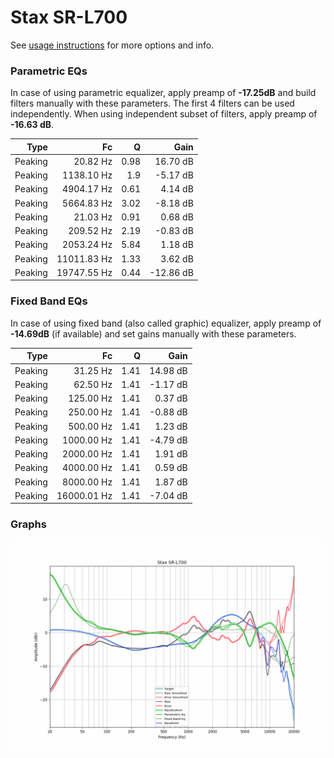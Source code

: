 # Stax SR-L700
See [usage instructions](https://github.com/jaakkopasanen/AutoEq#usage) for more options and info.

### Parametric EQs
In case of using parametric equalizer, apply preamp of **-17.25dB** and build filters manually
with these parameters. The first 4 filters can be used independently.
When using independent subset of filters, apply preamp of **-16.63 dB**.

| Type    | Fc          |    Q | Gain      |
|--------:|------------:|-----:|----------:|
| Peaking | 20.82 Hz    | 0.98 | 16.70 dB  |
| Peaking | 1138.10 Hz  | 1.9  | -5.17 dB  |
| Peaking | 4904.17 Hz  | 0.61 | 4.14 dB   |
| Peaking | 5664.83 Hz  | 3.02 | -8.18 dB  |
| Peaking | 21.03 Hz    | 0.91 | 0.68 dB   |
| Peaking | 209.52 Hz   | 2.19 | -0.83 dB  |
| Peaking | 2053.24 Hz  | 5.84 | 1.18 dB   |
| Peaking | 11011.83 Hz | 1.33 | 3.62 dB   |
| Peaking | 19747.55 Hz | 0.44 | -12.86 dB |

### Fixed Band EQs
In case of using fixed band (also called graphic) equalizer, apply preamp of **-14.69dB**
(if available) and set gains manually with these parameters.

| Type    | Fc          |    Q | Gain     |
|--------:|------------:|-----:|---------:|
| Peaking | 31.25 Hz    | 1.41 | 14.98 dB |
| Peaking | 62.50 Hz    | 1.41 | -1.17 dB |
| Peaking | 125.00 Hz   | 1.41 | 0.37 dB  |
| Peaking | 250.00 Hz   | 1.41 | -0.88 dB |
| Peaking | 500.00 Hz   | 1.41 | 1.23 dB  |
| Peaking | 1000.00 Hz  | 1.41 | -4.79 dB |
| Peaking | 2000.00 Hz  | 1.41 | 1.91 dB  |
| Peaking | 4000.00 Hz  | 1.41 | 0.59 dB  |
| Peaking | 8000.00 Hz  | 1.41 | 1.87 dB  |
| Peaking | 16000.01 Hz | 1.41 | -7.04 dB |

### Graphs
![](./Stax%20SR-L700.png)